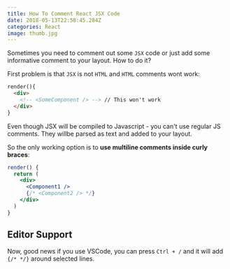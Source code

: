 ```yaml
---
title: How To Comment React JSX Code
date: 2018-05-13T22:58:45.284Z
categories: React
image: thumb.jpg
---
```


Sometimes you need to comment out some `JSX` code or just add some informative comment to your layout. How to do it?

First problem is that `JSX` is not `HTML` and `HTML` comments wont work:

```html
render(){
  <div>
    <!-- <SomeComponent /> --> // This won't work
  </div>
}
```

Even though JSX will be compiled to Javascript - you can't use regular JS comments. They willbe parsed as text and added to your layout.

So the only working option is to __use multiline comments inside curly braces__:

```jsx
render() {
  return (
    <div>
      <Component1 />
      {/* <Component2 /> */}
    </div>
  )
}
```

## Editor Support

Now, good news if you use VSCode, you can press `Ctrl + /` and it will add `{/* */}` around selected lines.


